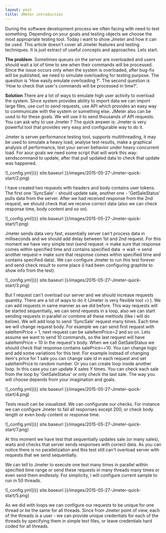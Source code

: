 ```yaml
---
layout: post
title: JMeter introduction
---
```


During the software development process we often facing with need to test something. Depending on your goals and testing objects we choose the most appropriate testing tool.
Today i want to show  *Jmeter* and how it can be used. This article doesn't cover all Jmeter features and testing techniques. It is just extract of useful concepts and approaches. Lets start.

**The problem**.
Sometimes queues on the server are overloaded and users should wait a lot of time to see when their commands will be processed. Since the issue occurs only when the system is overloaded, after bug-fix will be published, we need to simulate overloading for testing purpose. The question is 'How easily emulate overloading ?'. The second question is 'How to check that user's commands will be processed in time?'.

**Solution**
There are a lot of ways to emulate high user activity to overload the system. Since system provides ability to import data we can import large files, use curl to send requests, use API which provides an easy way to communicate with the system or something else. JMeter also can be used to for these goals. We will use it to send thousands of API requests. You can ask why to use Jmeter ? The quick answer is: Jmeter is very powerful tool that provides very easy and configurable way to do it. 

Jmeter is server performance testing tool, supports multithreading, it may be used to simulate a heavy load, analyse test results, make a graphical analysis of performance, test your server behavior under heavy concurrent load. For aour goals we need some script that will work this way:  sendscommand to update, after that pull updated data to check that update was happened.

![_config.yml]({{ site.baseurl }}/images/2015-05-27-Jmeter-quick-start/2.png)

I have created two requests with headers and body contains user tokens. The first one 'SyncSale' - should update sale, another one - 'GetSaleStatus' pulls data from the server. After we had received response from the 2nd request, we should check that we receive correct data (also we can check response time, body content and so on). 

![_config.yml]({{ site.baseurl }}/images/2015-05-27-Jmeter-quick-start/1.png)

Jmeter sends data very fast, essentially server can't process data in milliseconds and we should add delay between 1st and 2nd request. For this moment we have very simple test (send request -> make sure that response comes within specified time and contains specified data -> wait -> send another request-> make sure that response comes within specified time and contains specified data). We can configure Jmeter to run this test forever and send check result to some place (i had been configuring graphite to show info from the test). 

![_config.yml]({{ site.baseurl }}/images/2015-05-27-Jmeter-quick-start/3.png)

But 1 request can't overload our server and we should increase requests quantity. There are a lot of ways to do it (Jmeter is very flexible tool =) ). We can add requests in same manner as we did before. This way requests will be started sequentially, we can send requests in a loop, also we can start sending requests in parallel or combine all these methods (like i will do below).
We will add loop to send 'SyncSale' request many times. Each time we will change request body. For example we can send first request with saleItemPrice = 1, next request can be saleItemPrice=2 and so on. Lets assume we want to send 10 commands, so the last request will have saleItemPrice = 10 in the request's body. When we call GetSaleStatus we should check that response contains salePrice==10. You can change logic and add some variations for this test. For example instead of changing item's price for 1 sale you can change sale id in each request and set saleItemPrice to random number. Or you can create loop inside another loop. In this case you can update X sales Y times. You can check each sale from the loop by 'GetSaleStatus' or only check the last sale. The way you will choose depends from your imagination and goals.

![_config.yml]({{ site.baseurl }}/images/2015-05-27-Jmeter-quick-start/4.png)

Tests result can be visualized. We can configurate our checks. For instance we can configure Jmeter to fail all responses except 200, or check body length or even body content or response time.

![_config.yml]({{ site.baseurl }}/images/2015-05-27-Jmeter-quick-start/7.png)

At this moment we have test that sequentially updates sale (or many sales), waits and checks that server sends responses with correct data. As you can notice there is no parallelization and this test still can't overload server with requests that we send sequentially.

We can tell to Jmeter to execute one test many times in parallel within specified time range or send these requests in many threads many times or even send them endlessly. For simplicity, i will configure current sample to run in 50 threads.

![_config.yml]({{ site.baseurl }}/images/2015-05-27-Jmeter-quick-start/5.png)

As we did with loops we can configure our requests to be unique for one thread or be the same for all threads. Since from Jmeter point of view, each of the threads is a user - we can provide unique credentials for each of the threads by specifying them in simple text files, or leave credentials hard coded for all threads.

